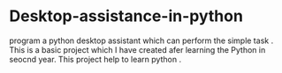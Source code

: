 # Desktop-assistance-in-python
program a  python desktop assistant which can perform the simple task . 
This is a basic project which I have created afer learning the Python in seocnd year.
This project help to learn python .
